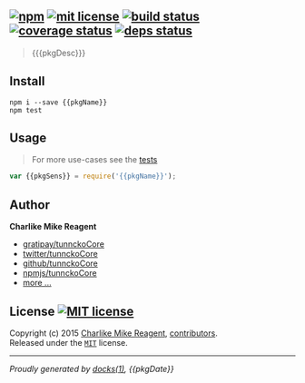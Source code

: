 ## [![npm][npmjs-img]][npmjs-url] [![mit license][license-img]][license-url] [![build status][travis-img]][travis-url] [![coverage status][coveralls-img]][coveralls-url] [![deps status][daviddm-img]][daviddm-url]

> {{{pkgDesc}}}

## Install
```
npm i --save {{pkgName}}
npm test
```


## Usage
> For more use-cases see the [tests](./test.js)

```js
var {{pkgSens}} = require('{{pkgName}}');
```


## Author
**Charlike Mike Reagent**
+ [gratipay/tunnckoCore][author-gratipay]
+ [twitter/tunnckoCore][author-twitter]
+ [github/tunnckoCore][author-github]
+ [npmjs/tunnckoCore][author-npmjs]
+ [more ...][contrib-more]


## License [![MIT license][license-img]][license-url]
Copyright (c) 2015 [Charlike Mike Reagent][contrib-more], [contributors][contrib-graf].  
Released under the [`MIT`][license-url] license.


[npmjs-url]: http://npm.im/{{pkgName}}
[npmjs-img]: https://img.shields.io/npm/v/{{pkgName}}.svg?style=flat&label={{pkgName}}

[coveralls-url]: https://coveralls.io/r/{{pkgOrgs}}/{{pkgName}}?branch=master
[coveralls-img]: https://img.shields.io/coveralls/{{pkgOrgs}}/{{pkgName}}.svg?style=flat

[license-url]: https://github.com/{{pkgOrgs}}/{{pkgName}}/blob/master/license.md
[license-img]: https://img.shields.io/badge/license-MIT-blue.svg?style=flat

[travis-url]: https://travis-ci.org/{{pkgOrgs}}/{{pkgName}}
[travis-img]: https://img.shields.io/travis/{{pkgOrgs}}/{{pkgName}}.svg?style=flat

[daviddm-url]: https://david-dm.org/{{pkgOrgs}}/{{pkgName}}
[daviddm-img]: https://img.shields.io/david/{{pkgOrgs}}/{{pkgName}}.svg?style=flat

[author-gratipay]: https://gratipay.com/tunnckoCore
[author-twitter]: https://twitter.com/tunnckoCore
[author-github]: https://github.com/tunnckoCore
[author-npmjs]: https://npmjs.org/~tunnckocore

[contrib-more]: http://j.mp/1stW47C
[contrib-graf]: https://github.com/{{pkgOrgs}}/{{pkgName}}/graphs/contributors

***

_Proudly generated by [docks(1)](https://github.com/tunnckoCore), {{pkgDate}}_